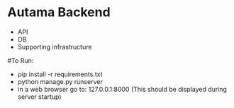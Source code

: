 # Autama Backend
* API
* DB
* Supporting infrastructure

#To Run:
  * pip install -r requirements.txt
  * python manage.py runserver
  * in a web browser go to: 127.0.0.1:8000 (This should be displayed during server startup)
